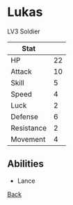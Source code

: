 # Lukas

LV3 Soldier

| Stat       | <!-- --> |
| ---------- | -------- |
| HP         | 22       |
| Attack     | 10       |
| Skill      | 5        |
| Speed      | 4        |
| Luck       | 2        |
| Defense    | 6        |
| Resistance | 2        |
| Movement   | 4        |

## Abilities

- Lance

[Back](README.md)
